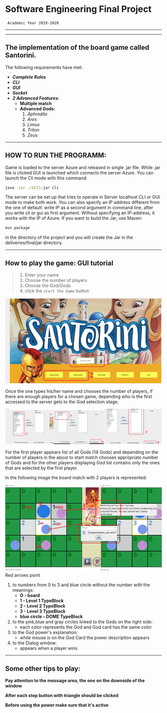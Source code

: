 
# Software Engineering Final Project
     Academic Year 2019-2020
-------------------------
*********
## The implementation of the board game called Santorini.
The following requirements have met:
* ***Complete Rules***
* ***CLI***
* ***GUI***
* ***Socket***
* ***2 Advanced Features:***
    - **Multiple match**
    - **Advanced Gods:**
        1. *Aphrodite*
        2. *Ares*
        3. *Limus*
        4. *Triton*
        5. *Zeus*

-------------------------
## HOW TO RUN THE PROGRAMM:

Game is loaded to the server Azure and released in single .jar file. While .jar file is clicked GUI is launched which connects the server Azure.
You can launch the Cli mode with this command:
```cmd
java -jar ./GC51.jar cli
```

The server can be set up that tries to operate in Server localhost  CLI or GUI  mode to make both work.
You can also specify an IP address different from the one of default: write IP as a second argument in command line, after you write cli or gui as first argument.
Without specifying an IP-address, it works with the IP of Azure.
If you want to build the Jar, use Maven:
```cmd
mvn package
```
in the directory of the project and you will create the Jar in the deliveries/final/jar directory.

-------------------------
## How to play the game: GUI tutorial

>1. Enter your name
>2. Choose the number of players
>3. Choose the God/Gods
>4. click the `start the Game` button

![Name and number of players](src/main/resources/123.png "Name and number of player")

Once the one types his/her name and chooses the number of players, if there are enough players for a chosen game, depending who is the first accessed to the server gets to the God selection  stage.

![God Selection](src/main/resources/godsel.jpg "God selection for the first player and the second")

 For the first player appears list of all Gods (14 Gods) and depending on the number of players in the about to start match chooses appropriate number of Gods and for the other players displaying God list contains only the ones that are selected by the first player.   
  
In the following image the board match with 2 players is represented:
 
![board](src/main/resources/game.png "Board")
Red arrows point 
1. to numbers from 0 to 3 and blue circle without the number with the meanings:
    - **O - board**
    - **1 - Level 1 TypeBlock**
    - **2 - Level 2 TypeBlock**
    - **3 - Level 3 TypeBlock**
    - **blue circle - DOME TypeBlock**
2. to the pink,blue and gray circles linked to the Gods on the right side:
    - each color represents the God and God card has the same color
3. to the God power's explanation:
    - while mouse is on the God Card the power description appears
4. to the Dialog window:
    - appears when a player wins  

***************************************
## Some other tips to play:

**Pay attention to the message area, the one on the downside of the window** 

**After each step button with triangle should be clicked** 

**Before using the power make sure that it's active**

 

